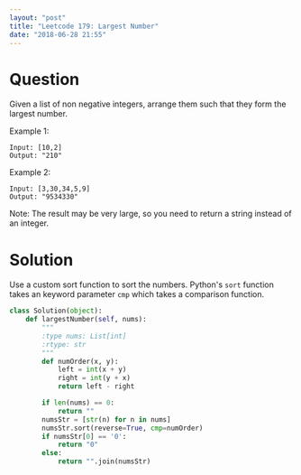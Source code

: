 ```yaml
---
layout: "post"
title: "Leetcode 179: Largest Number"
date: "2018-06-28 21:55"
---
```


# Question
Given a list of non negative integers, arrange them such that they form the largest number.

Example 1:

```
Input: [10,2]
Output: "210"
```

Example 2:

```
Input: [3,30,34,5,9]
Output: "9534330"
```
Note: The result may be very large, so you need to return a string instead of an integer.

# Solution
Use a custom sort function to sort the numbers. Python's `sort` function takes an keyword parameter `cmp` which takes a comparison function.

```python
class Solution(object):
    def largestNumber(self, nums):
        """
        :type nums: List[int]
        :rtype: str
        """
        def numOrder(x, y):
            left = int(x + y)
            right = int(y + x)
            return left - right

        if len(nums) == 0:
            return ""
        numsStr = [str(n) for n in nums]
        numsStr.sort(reverse=True, cmp=numOrder)
        if numsStr[0] == '0':
            return "0"
        else:
            return "".join(numsStr)

```
